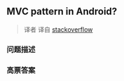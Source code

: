 ## MVC pattern in Android?

> 译者 译自 [stackoverflow](http://stackoverflow.com/questions/2925054/mvc-pattern-in-android) 

### 问题描述 

### 高票答案 

